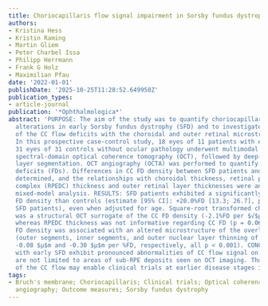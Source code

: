 ```yaml
---
title: Choriocapillaris flow signal impairment in Sorsby fundus dystrophy
authors:
- Kristina Hess
- Kristin Raming
- Martin Gliem
- Peter Charbel Issa
- Philipp Herrmann
- Frank G Holz
- Maximilian Pfau
date: '2022-01-01'
publishDate: '2025-10-25T11:28:52.649958Z'
publication_types:
- article-journal
publication: '*Ophthalmologica*'
abstract: 'PURPOSE: The aim of the study was to quantify choriocapillaris (CC) flow
  alterations in early Sorsby fundus dystrophy (SFD) and to investigate the relationship
  of the CC flow deficits with the choroidal and outer retinal microstructure. METHODS:
  In this prospective case-control study, 18 eyes of 11 patients with early SFD and
  31 eyes of 31 controls without ocular pathology underwent multimodal imaging, including
  spectral-domain optical coherence tomography (OCT), followed by deep-learning-based
  layer segmentation. OCT angiography (OCTA) was performed to quantify CC flow signal
  deficits (FDs). Differences in CC FD density between SFD patients and controls were
  determined, and the relationships with choroidal thickness, retinal pigment epithelium-drusen
  complex (RPEDC) thickness and outer retinal layer thicknesses were analyzed using
  mixed-model analysis. RESULTS: SFD patients exhibited a significantly greater CC
  FD density than controls (estimate [95% CI]: +20.0%FD [13.3; 26.7], p < 0.001 for
  SFD patients), even when adjusted for age. Square-root transformed choroidal thickness
  was a structural OCT surrogate of the CC FD density (-2.1%FD per $√$µm, p < 0.001),
  whereas RPEDC thickness was not informative regarding CC FD (p = 0.061). The CC
  FD density was associated with an altered microstructure of the overlying photoreceptors
  (outer segments, inner segments, and outer nuclear layer thinning of -0.19 $μ$m,
  -0.08 $μ$m and -0.30 $μ$m per %FD, respectively, all p < 0.001). CONCLUSIONS: Patients
  with early SFD exhibit pronounced abnormalities of CC flow signal on OCTA, which
  are not limited to areas of sub-RPE deposits seen on OCT imaging. Thus, analysis
  of the CC flow may enable clinical trials at earlier disease stages in SFD.'
tags:
- Bruch's membrane; Choriocapillaris; Clinical trials; Optical coherence tomography
  angiography; Outcome measures; Sorsby fundus dystrophy
---
```

